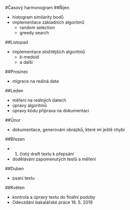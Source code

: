 #Časový harmonogram
##Říjen
- histogram similarity bodů
- implementace základních algoritmů
    - random selection
    - greedy search

##Listopad
- implementace složitějších algoritmů
    - k-medoid
    - a další

##Prosinec
- migrace na reálná data

##Leden
- měření na reálných datech
- úpravy algoritmů
- opravy kódu příprava na dokumentaci

##Únor
- dokumentace, generování obrázků, které mi ještě chybí

##Březen
- 1. čistý draft textu k přepsání
- dodělávání zapomenutých testů a měření

##Duben
- psaní textu

##Květen
- kontrola a úpravy textu do finální podoby
- Odevzdání bakalářské práce 16. 5. 2019